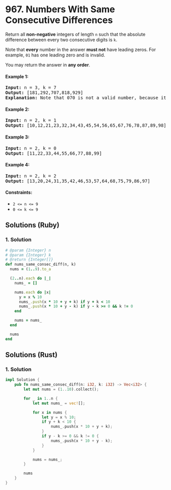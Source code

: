 # 967. Numbers With Same Consecutive Differences
Return all **non-negative** integers of length `n` such that the absolute difference between every two consecutive digits is `k`.

Note that **every** number in the answer **must not** have leading zeros. For example, `01` has one leading zero and is invalid.

You may return the answer in **any order**.

#### Example 1:
<pre>
<strong>Input:</strong> n = 3, k = 7
<strong>Output:</strong> [181,292,707,818,929]
<strong>Explanation:</strong> Note that 070 is not a valid number, because it has leading zeroes.
</pre>

#### Example 2:
<pre>
<strong>Input:</strong> n = 2, k = 1
<strong>Output:</strong> [10,12,21,23,32,34,43,45,54,56,65,67,76,78,87,89,98]
</pre>

#### Example 3:
<pre>
<strong>Input:</strong> n = 2, k = 0
<strong>Output:</strong> [11,22,33,44,55,66,77,88,99]
</pre>

#### Example 4:
<pre>
<strong>Input:</strong> n = 2, k = 2
<strong>Output:</strong> [13,20,24,31,35,42,46,53,57,64,68,75,79,86,97]
</pre>

#### Constraints:
* `2 <= n <= 9`
* `0 <= k <= 9`

## Solutions (Ruby)

### 1. Solution
```Ruby
# @param {Integer} n
# @param {Integer} k
# @return {Integer[]}
def nums_same_consec_diff(n, k)
  nums = (1..9).to_a

  (2..n).each do |_|
    nums_ = []

    nums.each do |x|
      y = x % 10
      nums_.push(x * 10 + y + k) if y + k < 10
      nums_.push(x * 10 + y - k) if y - k >= 0 && k != 0
    end

    nums = nums_
  end

  nums
end
```

## Solutions (Rust)

### 1. Solution
```Rust
impl Solution {
    pub fn nums_same_consec_diff(n: i32, k: i32) -> Vec<i32> {
        let mut nums = (1..10).collect();

        for _ in 1..n {
            let mut nums_ = vec![];

            for x in nums {
                let y = x % 10;
                if y + k < 10 {
                    nums_.push(x * 10 + y + k);
                }
                if y - k >= 0 && k != 0 {
                    nums_.push(x * 10 + y - k);
                }
            }

            nums = nums_;
        }

        nums
    }
}
```
